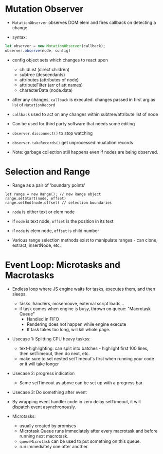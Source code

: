 # Mutation Observer

-  `MutationObserver` observes DOM elem and fires callback on detecting a change.

- syntax:
```js
let observer = new MutationObserver(callback);
observer.observe(node, config)
```

- config object sets which changes to react upon
  - childList (direct children)
  - subtree (descendants)
  - attributes (attributes of node)
  - attributeFilter (arr of att names)
  - characterData (node.data)

- after any changes, `callback` is executed. changes passed in first arg as list of `MutationRecord`
- `callback` used to act on any changes within subtree/attribute list of node

- Can be used for third party software that needs some editing
- `observer.disconnect()` to stop watching
- `observer.takeRecords()` get unprocessed muatation records

- Note: garbage collection still happens even if nodes are being observed.


# Selection and Range

- Range as a pair of 'boundary points'

```js:Range
let range = new Range(); // new Range object
range.setStart(node, offset)
range.setEnd(node,offset) // selection boundaries
```

- `node` is either text or elem node
- if `node` is text node, `offset` is the position in its text
- if `node` is elem node, `offset` is child number

- Various range selection methods exist to manipulate ranges - can clone, extract, insertNode, etc.

# Event Loop: Microtasks and Macrotasks

- Endless loop where JS engine waits for tasks, executes them, and then sleeps.
  - tasks: handlers, mosemouve, external script loads...
  - if task comes when engine is busy, thrown on queue: "Macrotask Queue"
    - Handled in FIFO 
    - Rendering does not happen while engine execute
    - If task takes too long, will kill whole page.

- Usecase 1: Splitting CPU heavy taskss:
  - text-highlighting: can split into batches - highlight first 100 lines, then setTimeout, then do next, etc.
  -  make sure to set nested setTimeout's first when running your code or it will take longer

- Usecase 2: progress indication
  - Same setTimeout as above can be set up with a progress bar

- Usecase 3: Do something after event
- By wrapping event handler code in zero delay setTimeout, it will dispatch event asynchronously.

- Microtasks:
  - usually created by promises
  - Microtask Queue runs immediately after every macrotask and before running next macrotask.
  - `queueMicrotask` can be used to put something on this queue.
  - run immediately one after another.